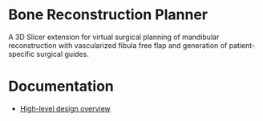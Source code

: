 # Bone Reconstruction Planner

A 3D Slicer extension for virtual surgical planning of mandibular reconstruction with vascularized fibula free flap and generation of patient-specific surgical guides. 

# Documentation

- [High-level design overview](https://github.com/lassoan/SlicerBoneReconstructionPlanner/raw/main/Docs/Design.pptx)

